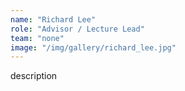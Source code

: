 ```yaml
---
name: "Richard Lee"
role: "Advisor / Lecture Lead"
team: "none"
image: "/img/gallery/richard_lee.jpg"
---
```


description